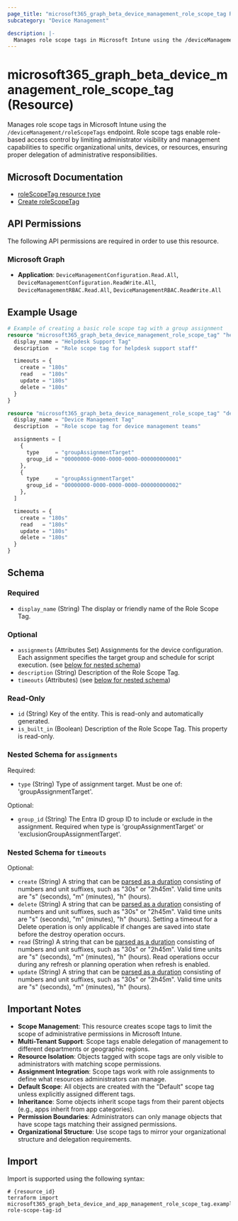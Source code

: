 ```yaml
---
page_title: "microsoft365_graph_beta_device_management_role_scope_tag Resource - terraform-provider-microsoft365"
subcategory: "Device Management"

description: |-
  Manages role scope tags in Microsoft Intune using the /deviceManagement/roleScopeTags endpoint. Role scope tags enable role-based access control by limiting administrator visibility and management capabilities to specific organizational units, devices, or resources, ensuring proper delegation of administrative responsibilities.
---
```


# microsoft365_graph_beta_device_management_role_scope_tag (Resource)

Manages role scope tags in Microsoft Intune using the `/deviceManagement/roleScopeTags` endpoint. Role scope tags enable role-based access control by limiting administrator visibility and management capabilities to specific organizational units, devices, or resources, ensuring proper delegation of administrative responsibilities.

## Microsoft Documentation

- [roleScopeTag resource type](https://learn.microsoft.com/en-us/graph/api/resources/intune-rbac-rolescopetag?view=graph-rest-beta)
- [Create roleScopeTag](https://learn.microsoft.com/en-us/graph/api/intune-rbac-rolescopetag-create?view=graph-rest-beta)

## API Permissions

The following API permissions are required in order to use this resource.

### Microsoft Graph

- **Application**: `DeviceManagementConfiguration.Read.All`, `DeviceManagementConfiguration.ReadWrite.All`, `DeviceManagementRBAC.Read.All`, `DeviceManagementRBAC.ReadWrite.All`

## Example Usage

```terraform
# Example of creating a basic role scope tag with a group assignment
resource "microsoft365_graph_beta_device_management_role_scope_tag" "helpdesk" {
  display_name = "Helpdesk Support Tag"
  description  = "Role scope tag for helpdesk support staff"

  timeouts = {
    create = "180s"
    read   = "180s"
    update = "180s"
    delete = "180s"
  }
}

resource "microsoft365_graph_beta_device_management_role_scope_tag" "device_management" {
  display_name = "Device Management Tag"
  description  = "Role scope tag for device management teams"

  assignments = [
    {
      type     = "groupAssignmentTarget"
      group_id = "00000000-0000-0000-0000-000000000001"
    },
    {
      type     = "groupAssignmentTarget"
      group_id = "00000000-0000-0000-0000-000000000002"
    },
  ]

  timeouts = {
    create = "180s"
    read   = "180s"
    update = "180s"
    delete = "180s"
  }
}
```

<!-- schema generated by tfplugindocs -->
## Schema

### Required

- `display_name` (String) The display or friendly name of the Role Scope Tag.

### Optional

- `assignments` (Attributes Set) Assignments for the device configuration. Each assignment specifies the target group and schedule for script execution. (see [below for nested schema](#nestedatt--assignments))
- `description` (String) Description of the Role Scope Tag.
- `timeouts` (Attributes) (see [below for nested schema](#nestedatt--timeouts))

### Read-Only

- `id` (String) Key of the entity. This is read-only and automatically generated.
- `is_built_in` (Boolean) Description of the Role Scope Tag. This property is read-only.

<a id="nestedatt--assignments"></a>
### Nested Schema for `assignments`

Required:

- `type` (String) Type of assignment target. Must be one of: 'groupAssignmentTarget'.

Optional:

- `group_id` (String) The Entra ID group ID to include or exclude in the assignment. Required when type is 'groupAssignmentTarget' or 'exclusionGroupAssignmentTarget'.


<a id="nestedatt--timeouts"></a>
### Nested Schema for `timeouts`

Optional:

- `create` (String) A string that can be [parsed as a duration](https://pkg.go.dev/time#ParseDuration) consisting of numbers and unit suffixes, such as "30s" or "2h45m". Valid time units are "s" (seconds), "m" (minutes), "h" (hours).
- `delete` (String) A string that can be [parsed as a duration](https://pkg.go.dev/time#ParseDuration) consisting of numbers and unit suffixes, such as "30s" or "2h45m". Valid time units are "s" (seconds), "m" (minutes), "h" (hours). Setting a timeout for a Delete operation is only applicable if changes are saved into state before the destroy operation occurs.
- `read` (String) A string that can be [parsed as a duration](https://pkg.go.dev/time#ParseDuration) consisting of numbers and unit suffixes, such as "30s" or "2h45m". Valid time units are "s" (seconds), "m" (minutes), "h" (hours). Read operations occur during any refresh or planning operation when refresh is enabled.
- `update` (String) A string that can be [parsed as a duration](https://pkg.go.dev/time#ParseDuration) consisting of numbers and unit suffixes, such as "30s" or "2h45m". Valid time units are "s" (seconds), "m" (minutes), "h" (hours).

## Important Notes

- **Scope Management**: This resource creates scope tags to limit the scope of administrative permissions in Microsoft Intune.
- **Multi-Tenant Support**: Scope tags enable delegation of management to different departments or geographic regions.
- **Resource Isolation**: Objects tagged with scope tags are only visible to administrators with matching scope permissions.
- **Assignment Integration**: Scope tags work with role assignments to define what resources administrators can manage.
- **Default Scope**: All objects are created with the "Default" scope tag unless explicitly assigned different tags.
- **Inheritance**: Some objects inherit scope tags from their parent objects (e.g., apps inherit from app categories).
- **Permission Boundaries**: Administrators can only manage objects that have scope tags matching their assigned permissions.
- **Organizational Structure**: Use scope tags to mirror your organizational structure and delegation requirements.

## Import

Import is supported using the following syntax:

```shell
# {resource_id}
terraform import microsoft365_graph_beta_device_and_app_management_role_scope_tag.example role-scope-tag-id
```

